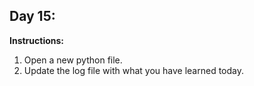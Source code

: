 ## Day 15: 
**Instructions:** 
1. Open a new python file.
2. Update the log file with what you have learned today.
